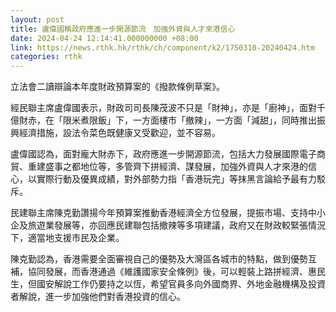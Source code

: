 ```yaml
---
layout: post
title: 盧偉國稱政府應進一步開源節流　加強外資與人才來港信心
date: 2024-04-24 12:14:41.000000000 +08:00
link: https://news.rthk.hk/rthk/ch/component/k2/1750310-20240424.htm
categories: rthk
---
```


立法會二讀辯論本年度財政預算案的《撥款條例草案》。

經民聯主席盧偉國表示，財政司司長陳茂波不只是「財神」，亦是「廚神」，面對千億財赤，在「限米煮限飯」下，一方面樓市「撤辣」，一方面「減甜」，同時推出振興經濟措施，設法令菜色既健康又受歡迎，並不容易。

盧偉國認為，面對龐大財赤下，政府應進一步開源節流，包括大力發展國際電子商貿、重建盛事之都地位等，多管齊下拼經濟、謀發展，加強外資與人才來港的信心，以實際行動及優異成績，對外部勢力指「香港玩完」等抹黑言論給予最有力駁斥。

民建聯主席陳克勤讚揚今年預算案推動香港經濟全方位發展，提振市場、支持中小企及旅遊業發展等，亦回應民建聯包括撤辣等多項建議，政府又在財政較緊張情況下，適當地支援市民及企業。

陳克勤認為，香港需要全面審視自己的優勢及大灣區各城市的特點，做到優勢互補，協同發展，而香港通過《維護國家安全條例》後，可以輕裝上路拼經濟、惠民生，但國安解說工作仍要持之以恆，希望官員多向外國商界、外地金融機構及投資者解說，進一步加強他們對香港投資的信心。
